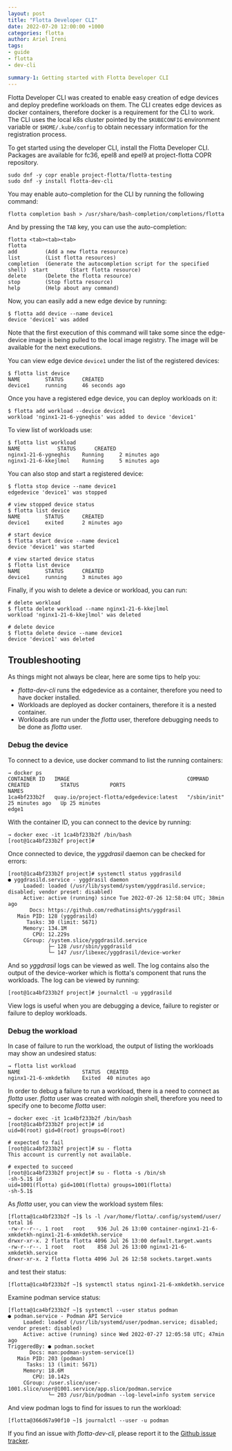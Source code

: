 ```yaml
---
layout: post
title: "Flotta Developer CLI"
date: 2022-07-20 12:00:00 +1000
categories: flotta
author: Ariel Ireni
tags:
- guide
- flotta
- dev-cli

summary-1: Getting started with Flotta Developer CLI
---
```


Flotta Developer CLI was created to enable easy creation of edge devices and deploy predefine workloads on them.
The CLI creates edge devices as docker containers, therefore docker is a requirement for the CLI to work.
The CLI uses the local k8s cluster pointed by the `$KUBECONFIG` environment variable or `$HOME/.kube/config` to obtain
necessary information for the registration process.

To get started using the developer CLI, install the Flotta Developer CLI.
Packages are available for fc36, epel8 and epel9 at project-flotta COPR repository.
```shell
sudo dnf -y copr enable project-flotta/flotta-testing
sudo dnf -y install flotta-dev-cli
```

You may enable auto-completion for the CLI by running the following command:
```shell
flotta completion bash > /usr/share/bash-completion/completions/flotta
```
And by pressing the `TAB` key, you can use the auto-completion:
```shell
flotta <tab><tab><tab>
flotta
add         (Add a new flotta resource)                                   list        (List flotta resources)
completion  (Generate the autocompletion script for the specified shell)  start       (Start flotta resource)
delete      (Delete the flotta resource)                                  stop        (Stop flotta resource)
help        (Help about any command)
```

Now, you can easily add a new edge device by running:
```shell
$ flotta add device --name device1
device 'device1' was added 
```
Note that the first execution of this command will take some since the edge-device image is being pulled to the local
image registry. The image will be available for the next executions.

You can view edge device `device1` under the list of the registered devices:
```shell
$ flotta list device
NAME		STATUS		CREATED		
device1		running		46 seconds ago	
```

Once you have a registered edge device, you can deploy workloads on it:
```shell
$ flotta add workload --device device1
workload 'nginx1-21-6-ygneqhis' was added to device 'device1'
```

To view list of workloads use:
```shell
$ flotta list workload
NAME			STATUS		CREATED		
nginx1-21-6-ygneqhis	Running		2 minutes ago	
nginx1-21-6-kkejlmol	Running		5 minutes ago	
```

You can also stop and start a registered device:
```shell
$ flotta stop device --name device1
edgedevice 'device1' was stopped 

# view stopped device status
$ flotta list device
NAME		STATUS		CREATED		
device1		exited		2 minutes ago

# start device
$ flotta start device --name device1
device 'device1' was started 

# view started device status
$ flotta list device
NAME		STATUS		CREATED		
device1		running		3 minutes ago	
```

Finally, if you wish to delete a device or workload, you can run:
```shell
# delete workload
$ flotta delete workload --name nginx1-21-6-kkejlmol
workload 'nginx1-21-6-kkejlmol' was deleted 

# delete device
$ flotta delete device --name device1
device 'device1' was deleted 
```

## Troubleshooting
As things might not always be clear, here are some tips to help you:
* _flotta-dev-cli_ runs the edgedevice as a container, therefore you need to have docker installed.
* Workloads are deployed as docker containers, therefore it is a nested container.
* Workloads are run under the _flotta_ user, therefore debugging needs to be done as _flotta_ user.

### Debug the device
To connect to a device, use docker command to list the running containers:
```shell
→ docker ps
CONTAINER ID   IMAGE                                      COMMAND                  CREATED          STATUS          PORTS                                                                                                                                  NAMES
1ca4bf233b2f   quay.io/project-flotta/edgedevice:latest   "/sbin/init"             25 minutes ago   Up 25 minutes                                                                                                                                          edge1
```
With the container ID, you can connect to the device by running:
```shell
→ docker exec -it 1ca4bf233b2f /bin/bash
[root@1ca4bf233b2f project]#
```
Once connected to device, the _yggdrasil_ daemon can be checked for errors:
```shell
[root@1ca4bf233b2f project]# systemctl status yggdrasild
● yggdrasild.service - yggdrasil daemon
     Loaded: loaded (/usr/lib/systemd/system/yggdrasild.service; disabled; vendor preset: disabled)
     Active: active (running) since Tue 2022-07-26 12:58:04 UTC; 38min ago
       Docs: https://github.com/redhatinsights/yggdrasil
   Main PID: 128 (yggdrasild)
      Tasks: 30 (limit: 5671)
     Memory: 134.1M
        CPU: 12.229s
     CGroup: /system.slice/yggdrasild.service
             ├─ 128 /usr/sbin/yggdrasild
             └─ 147 /usr/libexec/yggdrasil/device-worker
```
And so _yggdrasil_ logs can be viewed as well. The log contains also the output of the device-worker which is flotta's
component that runs the workloads. The log can be viewed by running:
```shell
[root@1ca4bf233b2f project]# journalctl -u yggdrasild
```
View logs is useful when you are debugging a device, failure to register or failure to deploy workloads.

### Debug the workload
In case of failure to run the workload, the output of listing the workloads may show an undesired status:
```shell
→ flotta list workload
NAME                    STATUS  CREATED
nginx1-21-6-xmkdetkh    Exited  40 minutes ago
```

In order to debug a failure to run a workload, there is a need to connect as _flotta_ user.
_flotta_ user was created with _nologin_ shell, therefore you need to specify one to become _flotta_ user:
```shell
→ docker exec -it 1ca4bf233b2f /bin/bash
[root@1ca4bf233b2f project]# id
uid=0(root) gid=0(root) groups=0(root)

# expected to fail
[root@1ca4bf233b2f project]# su - flotta
This account is currently not available.

# expected to succeed
[root@1ca4bf233b2f project]# su - flotta -s /bin/sh
-sh-5.1$ id
uid=1001(flotta) gid=1001(flotta) groups=1001(flotta)
-sh-5.1$
```

As _flotta_ user, you can view the workload system files:
```shell
[flotta@1ca4bf233b2f ~]$ ls -l /var/home/flotta/.config/systemd/user/
total 16
-rw-r--r--. 1 root   root    936 Jul 26 13:00 container-nginx1-21-6-xmkdetkh-nginx1-21-6-xmkdetkh.service
drwxr-xr-x. 2 flotta flotta 4096 Jul 26 13:00 default.target.wants
-rw-r--r--. 1 root   root    858 Jul 26 13:00 nginx1-21-6-xmkdetkh.service
drwxr-xr-x. 2 flotta flotta 4096 Jul 26 12:58 sockets.target.wants
```
and test their status:
```shell
[flotta@1ca4bf233b2f ~]$ systemctl status nginx1-21-6-xmkdetkh.service
```

Examine podman service status:
```shell
[flotta@1ca4bf233b2f ~]$ systemctl --user status podman
● podman.service - Podman API Service
     Loaded: loaded (/usr/lib/systemd/user/podman.service; disabled; vendor preset: disabled)
     Active: active (running) since Wed 2022-07-27 12:05:58 UTC; 47min ago
TriggeredBy: ● podman.socket
       Docs: man:podman-system-service(1)
   Main PID: 203 (podman)
      Tasks: 13 (limit: 5671)
     Memory: 18.6M
        CPU: 10.142s
     CGroup: /user.slice/user-1001.slice/user@1001.service/app.slice/podman.service
             └─ 203 /usr/bin/podman --log-level=info system service
```
And view podman logs to find for issues to run the workload:
```shell
[flotta@366d67a90f10 ~]$ journalctl --user -u podman
```

If you find an issue with _flotta-dev-cli_, please report it to the [Github issue tracker](https://github.com/project-flotta/flotta-dev-cli/issues).
